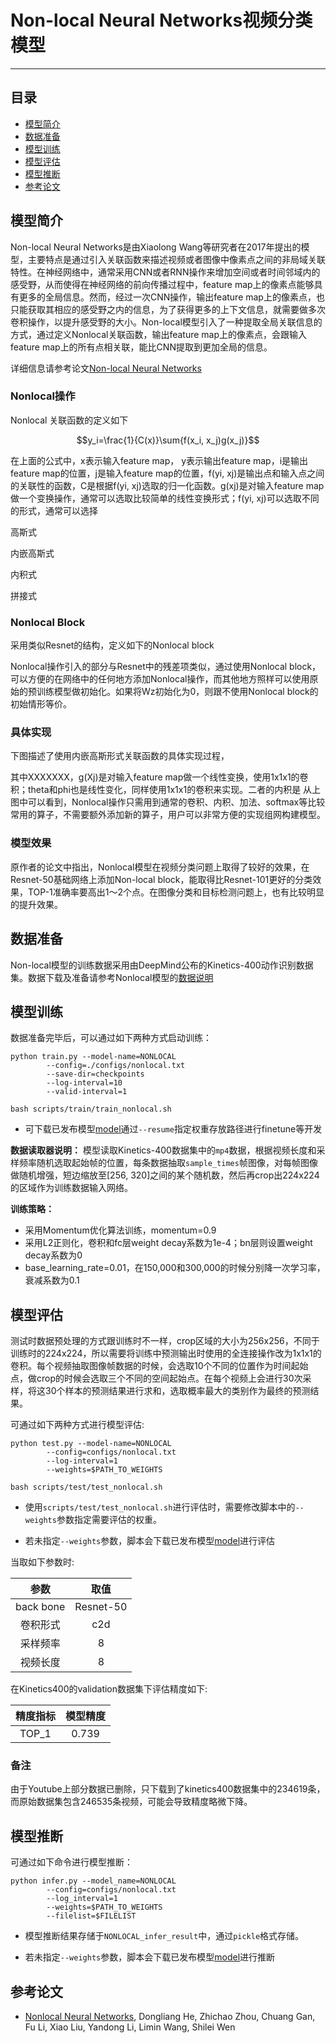 # Non-local Neural Networks视频分类模型
<script type="text/javascript" src="http://cdn.mathjax.org/mathjax/latest/MathJax.js?config=default"></script>

---
## 目录

- [模型简介](#模型简介)
- [数据准备](#数据准备)
- [模型训练](#模型训练)
- [模型评估](#模型评估)
- [模型推断](#模型推断)
- [参考论文](#参考论文)


## 模型简介

Non-local Neural Networks是由Xiaolong Wang等研究者在2017年提出的模型，主要特点是通过引入关联函数来描述视频或者图像中像素点之间的非局域关联特性。在神经网络中，通常采用CNN或者RNN操作来增加空间或者时间邻域内的感受野，从而使得在神经网络的前向传播过程中，feature map上的像素点能够具有更多的全局信息。然而，经过一次CNN操作，输出feature map上的像素点，也只能获取其相应的感受野之内的信息，为了获得更多的上下文信息，就需要做多次卷积操作，以提升感受野的大小。Non-local模型引入了一种提取全局关联信息的方式，通过定义Nonlocal关联函数，输出feature map上的像素点，会跟输入feature map上的所有点相关联，能比CNN提取到更加全局的信息。

详细信息请参考论文[Non-local Neural Networks](https://arxiv.org/abs/1711.07971v1)

### Nonlocal操作

Nonlocal 关联函数的定义如下

$$y_i=\frac{1}{C(x)}\sum{f(x_i, x_j)g(x_j)}$$

在上面的公式中，x表示输入feature map， y表示输出feature map，i是输出feature map的位置，j是输入feature map的位置，f(yi, xj)是输出点和输入点之间的关联性的函数，C是根据f(yi, xj)选取的归一化函数。g(xj)是对输入feature map做一个变换操作，通常可以选取比较简单的线性变换形式；f(yi, xj)可以选取不同的形式，通常可以选择

高斯式

内嵌高斯式

内积式

拼接式

### Nonlocal Block

采用类似Resnet的结构，定义如下的Nonlocal block

Nonlocal操作引入的部分与Resnet中的残差项类似，通过使用Nonlocal block，可以方便的在网络中的任何地方添加Nonlocal操作，而其他地方照样可以使用原始的预训练模型做初始化。如果将Wz初始化为0，则跟不使用Nonlocal block的初始情形等价。

### 具体实现

下图描述了使用内嵌高斯形式关联函数的具体实现过程，

其中XXXXXXX，g(Xj)是对输入feature map做一个线性变换，使用1x1x1的卷积；theta和phi也是线性变化，同样使用1x1x1的卷积来实现。二者的内积是
从上图中可以看到，Nonlocal操作只需用到通常的卷积、内积、加法、softmax等比较常用的算子，不需要额外添加新的算子，用户可以非常方便的实现组网构建模型。

### 模型效果

原作者的论文中指出，Nonlocal模型在视频分类问题上取得了较好的效果，在Resnet-50基础网络上添加Non-local block，能取得比Resnet-101更好的分类效果，TOP-1准确率要高出1～2个点。在图像分类和目标检测问题上，也有比较明显的提升效果。

## 数据准备

Non-local模型的训练数据采用由DeepMind公布的Kinetics-400动作识别数据集。数据下载及准备请参考Nonlocal模型的[数据说明](../../dataset/nonlocal/README.md)

## 模型训练

数据准备完毕后，可以通过如下两种方式启动训练：

    python train.py --model-name=NONLOCAL
            --config=./configs/nonlocal.txt
            --save-dir=checkpoints
            --log-interval=10
            --valid-interval=1

    bash scripts/train/train_nonlocal.sh

- 可下载已发布模型[model](https://paddlemodels.bj.bcebos.com/video_classification/nonlocal_kinetics.tar.gz)通过`--resume`指定权重存放路径进行finetune等开发

**数据读取器说明：** 模型读取Kinetics-400数据集中的`mp4`数据，根据视频长度和采样频率随机选取起始帧的位置，每条数据抽取`sample_times`帧图像，对每帧图像做随机增强，短边缩放至[256, 320]之间的某个随机数，然后再crop出224x224的区域作为训练数据输入网络。

**训练策略：**

*  采用Momentum优化算法训练，momentum=0.9
*  采用L2正则化，卷积和fc层weight decay系数为1e-4；bn层则设置weight decay系数为0
*  base\_learning\_rate=0.01，在150,000和300,000的时候分别降一次学习率，衰减系数为0.1


## 模型评估

测试时数据预处理的方式跟训练时不一样，crop区域的大小为256x256，不同于训练时的224x224，所以需要将训练中预测输出时使用的全连接操作改为1x1x1的卷积。每个视频抽取图像帧数据的时候，会选取10个不同的位置作为时间起始点，做crop的时候会选取三个不同的空间起始点。在每个视频上会进行30次采样，将这30个样本的预测结果进行求和，选取概率最大的类别作为最终的预测结果。

可通过如下两种方式进行模型评估:

    python test.py --model-name=NONLOCAL
            --config=configs/nonlocal.txt
            --log-interval=1
            --weights=$PATH_TO_WEIGHTS

    bash scripts/test/test_nonlocal.sh

- 使用`scripts/test/test_nonlocal.sh`进行评估时，需要修改脚本中的`--weights`参数指定需要评估的权重。

- 若未指定`--weights`参数，脚本会下载已发布模型[model](https://paddlemodels.bj.bcebos.com/video_classification/nonlocal_kinetics.tar.gz)进行评估


当取如下参数时:

| 参数 | 取值 |
| :---------: | :----: |
| back bone | Resnet-50 |
| 卷积形式 | c2d |
| 采样频率 | 8 |
| 视频长度 | 8 |

在Kinetics400的validation数据集下评估精度如下:

| 精度指标 | 模型精度 |
| :---------: | :----: |
| TOP\_1 | 0.739 |

### 备注

由于Youtube上部分数据已删除，只下载到了kinetics400数据集中的234619条，而原始数据集包含246535条视频，可能会导致精度略微下降。

## 模型推断

可通过如下命令进行模型推断：

    python infer.py --model_name=NONLOCAL
            --config=configs/nonlocal.txt
            --log_interval=1
            --weights=$PATH_TO_WEIGHTS
            --filelist=$FILELIST

- 模型推断结果存储于`NONLOCAL_infer_result`中，通过`pickle`格式存储。

- 若未指定`--weights`参数，脚本会下载已发布模型[model](https://paddlemodels.bj.bcebos.com/video_classification/nonlocal_kinetics.tar.gz)进行推断


## 参考论文

- [Nonlocal Neural Networks](https://arxiv.org/abs/1811.01549), Dongliang He, Zhichao Zhou, Chuang Gan, Fu Li, Xiao Liu, Yandong Li, Limin Wang, Shilei Wen

